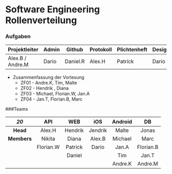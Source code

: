 # Software Engineering Rollenverteilung

### Aufgaben

| Projektleiter    | Admin | Github   | Protokoll | Plichtenheft | Design | Mockups |
| ---------------- | ----- | -------- | --------- | ------------ | ------ | ------- |
| Alex.B / Andre.M | Dario | Daniel.R | Alex.H    | Patrick      | Dario  | Andre.K |

- Zusammenfassung der Vorlesung
  - ZF01 - Andre.K, Tim, Malte
  - ZF02 - Hendrik , Diana
  - ZF03 - Michael, Florian.W, Jan.A
  - ZF04 - Jan.T, Florian.B, Marc

###Teams

|    *20*     |    API    |   WEB   |   iOS   | Android |    DB     |
| :---------: | :-------: | :-----: | :-----: | :-----: | :-------: |
|  **Head**   |  Alex.H   | Hendrik | Jendrik |  Malte  |   Jonas   |
| **Members** |  Nikita   |  Diana  | Alex.B  | Michael |   Marc    |
|             | Florian.W | Patrick |  Dario  |  Jan.A  | Florian.B |
|             |           | Daniel  |         |   Tim   |   Jan.T   |
|             |           |         |         | Andre.K |  Andre.M  |

